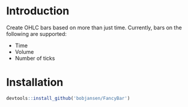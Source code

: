 # Introduction

Create OHLC bars based on more than just time. Currently, bars on the following
are supported:

- Time
- Volume
- Number of ticks

# Installation

```R
devtools::install_github('bobjansen/FancyBar')
```

